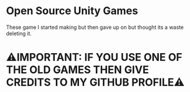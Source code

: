 # Open Source Unity Games
These game I started making but then gave up on but thought its a waste deleting it. 

# ⚠IMPORTANT: IF YOU USE ONE OF THE OLD GAMES THEN GIVE CREDITS TO MY GITHUB PROFILE⚠
